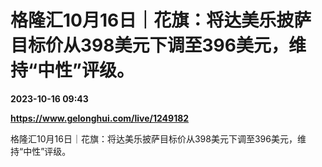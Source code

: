 # 格隆汇10月16日｜花旗：将达美乐披萨目标价从398美元下调至396美元，维持“中性”评级。

**2023-10-16 09:43**

**https://www.gelonghui.com/live/1249182**

格隆汇10月16日｜花旗：将达美乐披萨目标价从398美元下调至396美元，维持“中性”评级。
